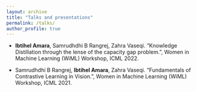 ```yaml
---
layout: archive
title: "Talks and presentations"
permalink: /talks/
author_profile: true
---
```


- **Ibtihel Amara**, Samrudhdhi B Rangrej, Zahra Vaseqi. ”Knowledge Distillation through the lense of the capacity gap
problem.”, Women in Machine Learning (WiML) Workshop, ICML 2022.

- Samrudhdhi B Rangrej, **Ibtihel Amara**, Zahra Vaseqi. ”Fundamentals of Contrastive Learning in Vision.”, Women
in Machine Learning (WiML) Workshop, ICML 2021.